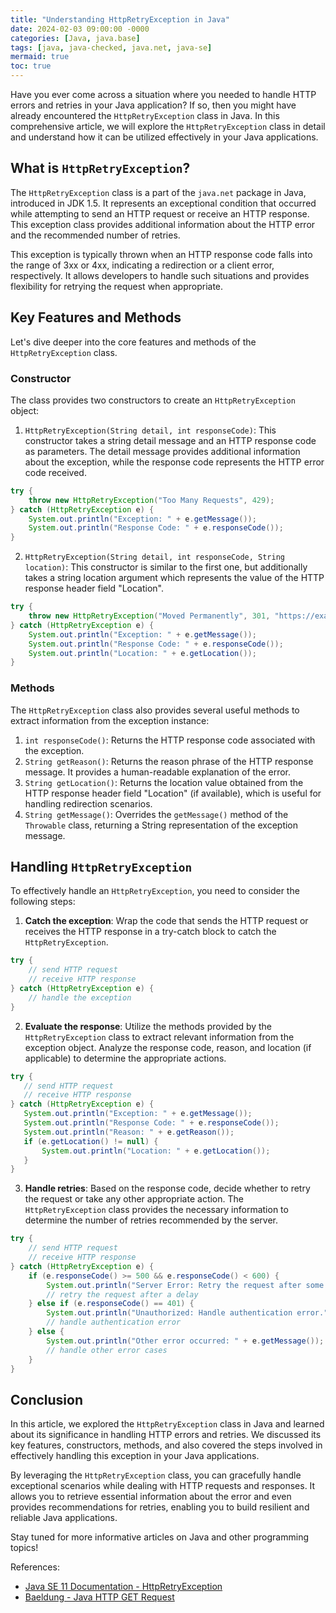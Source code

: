```yaml
---
title: "Understanding HttpRetryException in Java"
date: 2024-02-03 09:00:00 -0000
categories: [Java, java.base]
tags: [java, java-checked, java.net, java-se]
mermaid: true
toc: true
---
```



Have you ever come across a situation where you needed to handle HTTP errors and retries in your Java application? If so, then you might have already encountered the `HttpRetryException` class in Java. In this comprehensive article, we will explore the `HttpRetryException` class in detail and understand how it can be utilized effectively in your Java applications.

## What is `HttpRetryException`?

The `HttpRetryException` class is a part of the `java.net` package in Java, introduced in JDK 1.5. It represents an exceptional condition that occurred while attempting to send an HTTP request or receive an HTTP response. This exception class provides additional information about the HTTP error and the recommended number of retries.

This exception is typically thrown when an HTTP response code falls into the range of 3xx or 4xx, indicating a redirection or a client error, respectively. It allows developers to handle such situations and provides flexibility for retrying the request when appropriate.

## Key Features and Methods

Let's dive deeper into the core features and methods of the `HttpRetryException` class.

### Constructor

The class provides two constructors to create an `HttpRetryException` object:

1. `HttpRetryException(String detail, int responseCode)`: This constructor takes a string detail message and an HTTP response code as parameters. The detail message provides additional information about the exception, while the response code represents the HTTP error code received.

```java
try {
    throw new HttpRetryException("Too Many Requests", 429);
} catch (HttpRetryException e) {
    System.out.println("Exception: " + e.getMessage());
    System.out.println("Response Code: " + e.responseCode());
}
```

2. `HttpRetryException(String detail, int responseCode, String location)`: This constructor is similar to the first one, but additionally takes a string location argument which represents the value of the HTTP response header field "Location".

```java
try {
    throw new HttpRetryException("Moved Permanently", 301, "https://example.com/newLocation");
} catch (HttpRetryException e) {
    System.out.println("Exception: " + e.getMessage());
    System.out.println("Response Code: " + e.responseCode());
    System.out.println("Location: " + e.getLocation());
}
```

### Methods

The `HttpRetryException` class also provides several useful methods to extract information from the exception instance:

1. `int responseCode()`: Returns the HTTP response code associated with the exception.
2. `String getReason()`: Returns the reason phrase of the HTTP response message. It provides a human-readable explanation of the error.
3. `String getLocation()`: Returns the location value obtained from the HTTP response header field "Location" (if available), which is useful for handling redirection scenarios.
4. `String getMessage()`: Overrides the `getMessage()` method of the `Throwable` class, returning a String representation of the exception message.

## Handling `HttpRetryException`

To effectively handle an `HttpRetryException`, you need to consider the following steps:

1. **Catch the exception**: Wrap the code that sends the HTTP request or receives the HTTP response in a try-catch block to catch the `HttpRetryException`.

```java
try {
    // send HTTP request
    // receive HTTP response
} catch (HttpRetryException e) {
    // handle the exception
}
```

2. **Evaluate the response**: Utilize the methods provided by the `HttpRetryException` class to extract relevant information from the exception object. Analyze the response code, reason, and location (if applicable) to determine the appropriate actions.

```java
try {
   // send HTTP request
   // receive HTTP response
} catch (HttpRetryException e) {
   System.out.println("Exception: " + e.getMessage());
   System.out.println("Response Code: " + e.responseCode());
   System.out.println("Reason: " + e.getReason());
   if (e.getLocation() != null) {
       System.out.println("Location: " + e.getLocation());
   }
}
```

3. **Handle retries**: Based on the response code, decide whether to retry the request or take any other appropriate action. The `HttpRetryException` class provides the necessary information to determine the number of retries recommended by the server.

```java
try {
    // send HTTP request
    // receive HTTP response
} catch (HttpRetryException e) {
    if (e.responseCode() >= 500 && e.responseCode() < 600) {
        System.out.println("Server Error: Retry the request after some time.");
        // retry the request after a delay
    } else if (e.responseCode() == 401) {
        System.out.println("Unauthorized: Handle authentication error.");
        // handle authentication error
    } else {
        System.out.println("Other error occurred: " + e.getMessage());
        // handle other error cases
    }
}
```

## Conclusion

In this article, we explored the `HttpRetryException` class in Java and learned about its significance in handling HTTP errors and retries. We discussed its key features, constructors, methods, and also covered the steps involved in effectively handling this exception in your Java applications.

By leveraging the `HttpRetryException` class, you can gracefully handle exceptional scenarios while dealing with HTTP requests and responses. It allows you to retrieve essential information about the error and even provides recommendations for retries, enabling you to build resilient and reliable Java applications.

Stay tuned for more informative articles on Java and other programming topics!

References:
- [Java SE 11 Documentation - HttpRetryException](https://docs.oracle.com/en/java/javase/11/docs/api/java.net/HttpRetryException.html)
- [Baeldung - Java HTTP GET Request](https://www.baeldung.com/java-http-request)